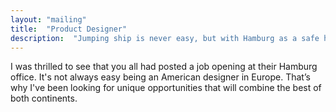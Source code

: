 ```yaml
---
layout: "mailing"
title:  "Product Designer"
description:  "Jumping ship is never easy, but with Hamburg as a safe haven, who would want to leave?"
---
```

I was thrilled to see that you all had posted a job opening at their Hamburg office. It's not always easy being an American designer in Europe. That’s why I've been looking for unique opportunities that will combine the best of both continents.  